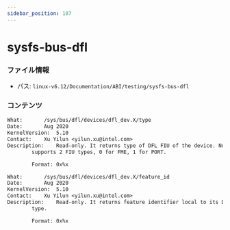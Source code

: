 ```yaml
---
sidebar_position: 107
---
```

# sysfs-bus-dfl

### ファイル情報

- パス: `linux-v6.12/Documentation/ABI/testing/sysfs-bus-dfl`

### コンテンツ

```txt
What:		/sys/bus/dfl/devices/dfl_dev.X/type
Date:		Aug 2020
KernelVersion:	5.10
Contact:	Xu Yilun <yilun.xu@intel.com>
Description:	Read-only. It returns type of DFL FIU of the device. Now DFL
		supports 2 FIU types, 0 for FME, 1 for PORT.

		Format: 0x%x

What:		/sys/bus/dfl/devices/dfl_dev.X/feature_id
Date:		Aug 2020
KernelVersion:	5.10
Contact:	Xu Yilun <yilun.xu@intel.com>
Description:	Read-only. It returns feature identifier local to its DFL FIU
		type.

		Format: 0x%x

```
